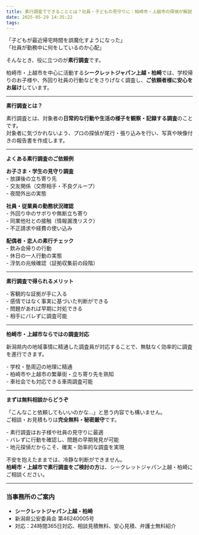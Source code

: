 ```yaml
---
title: 素行調査でできることとは？社員・子どもの見守りに｜柏崎市・上越市の探偵が解説
date: 2025-05-29 14:35:22
tags:
---
```


「子どもが最近帰宅時間を誤魔化すようになった」    
「社員が勤務中に何をしているのか心配」

そんなとき、役に立つのが**素行調査**です。

柏崎市・上越市を中心に活動する**シークレットジャパン上越・柏崎**では、学校帰りのお子様や、外回り社員の行動などをさりげなく調査し、**ご依頼者様に安心をお届け**しています。

---

**素行調査とは？**

素行調査とは、対象者の**日常的な行動や生活の様子を観察・記録する調査**のことです。    
対象者に気づかれないよう、プロの探偵が尾行・張り込みを行い、写真や映像付きの報告書を作成します。

---

**よくある素行調査のご依頼例**

**お子さま・学生の見守り調査**  
\- 放課後の立ち寄り先  
\- 交友関係（交際相手・不良グループ）  
\- 夜間外出の実態

**社員・従業員の勤務状況確認**  
\- 外回り中のサボりや無断立ち寄り  
\- 同業他社との接触（情報漏洩リスク）  
\- 不正請求や経費の使い込み

**配偶者・恋人の素行チェック**  
\- 飲み会帰りの行動  
\- 休日の一人行動の実態  
\- 浮気の兆候確認（証拠収集前の段階）

---

**素行調査で得られるメリット**

\- 客観的な証拠が手に入る    
\- 感情ではなく事実に基づいた判断ができる    
\- 問題があれば早期に対処できる    
\- 相手にバレずに調査可能

---

**柏崎市・上越市ならではの調査対応**

新潟県内の地域事情に精通した調査員が対応することで、無駄なく効率的に調査を進行できます。

\- 学校・塾周辺の地理に精通    
\- 柏崎市や上越市の繁華街・立ち寄り先を熟知    
\- 車社会でも対応できる車両調査可能

---

**まずは無料相談からどうぞ**

「こんなこと依頼してもいいのかな…」と思う内容でも構いません。    
ご相談・お見積もりは**完全無料・秘密厳守**です。

\- 素行調査はお子様や社員の見守りに最適    
\- バレずに行動を確認し、問題の早期発見が可能    
\- 地元探偵だからこそ、確実・効率的な調査を実現

不安を抱えたままでは、冷静な判断ができません。    
**柏崎市・上越市で素行調査をご検討の方**は、シークレットジャパン上越・柏崎にご相談ください。

---

### **当事務所のご案内**

* **シークレットジャパン上越・柏崎**
* 新潟県公安委員会 第46240005号
* 対応：24時間365日対応、相談見積無料、安心見積、弁護士無料紹介

